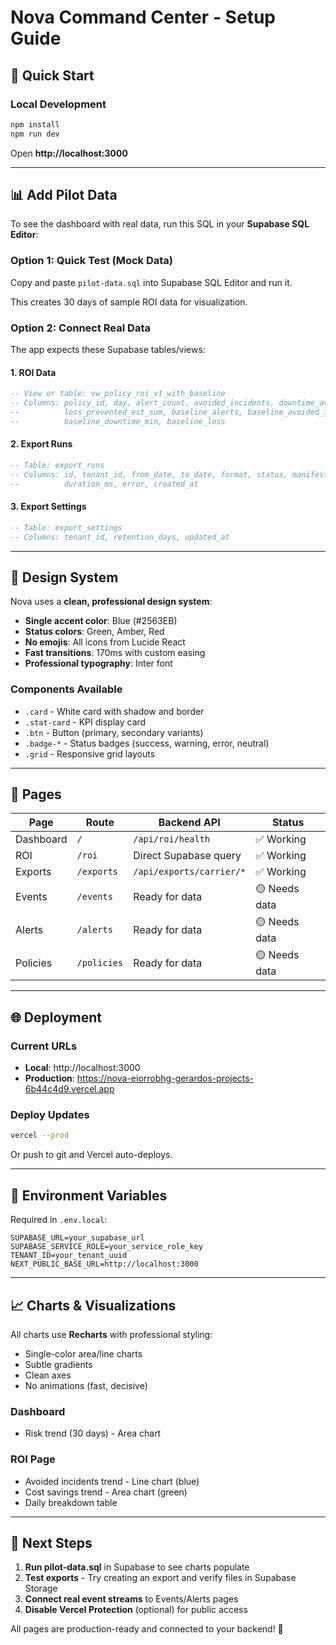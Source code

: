 # Nova Command Center - Setup Guide

## 🚀 Quick Start

### Local Development
```bash
npm install
npm run dev
```

Open **http://localhost:3000**

---

## 📊 Add Pilot Data

To see the dashboard with real data, run this SQL in your **Supabase SQL Editor**:

### Option 1: Quick Test (Mock Data)
Copy and paste `pilot-data.sql` into Supabase SQL Editor and run it.

This creates 30 days of sample ROI data for visualization.

### Option 2: Connect Real Data

The app expects these Supabase tables/views:

#### 1. ROI Data
```sql
-- View or table: vw_policy_roi_v1_with_baseline
-- Columns: policy_id, day, alert_count, avoided_incidents, downtime_avoided_min, 
--          loss_prevented_est_sum, baseline_alerts, baseline_avoided_incidents, 
--          baseline_downtime_min, baseline_loss
```

#### 2. Export Runs
```sql
-- Table: export_runs
-- Columns: id, tenant_id, from_date, to_date, format, status, manifest, 
--          duration_ms, error, created_at
```

#### 3. Export Settings
```sql
-- Table: export_settings
-- Columns: tenant_id, retention_days, updated_at
```

---

## 🎨 Design System

Nova uses a **clean, professional design system**:

- **Single accent color**: Blue (#2563EB)
- **Status colors**: Green, Amber, Red
- **No emojis**: All icons from Lucide React
- **Fast transitions**: 170ms with custom easing
- **Professional typography**: Inter font

### Components Available

- `.card` - White card with shadow and border
- `.stat-card` - KPI display card
- `.btn` - Button (primary, secondary variants)
- `.badge-*` - Status badges (success, warning, error, neutral)
- `.grid` - Responsive grid layouts

---

## 📄 Pages

| Page | Route | Backend API | Status |
|------|-------|-------------|--------|
| Dashboard | `/` | `/api/roi/health` | ✅ Working |
| ROI | `/roi` | Direct Supabase query | ✅ Working |
| Exports | `/exports` | `/api/exports/carrier/*` | ✅ Working |
| Events | `/events` | Ready for data | 🟡 Needs data |
| Alerts | `/alerts` | Ready for data | 🟡 Needs data |
| Policies | `/policies` | Ready for data | 🟡 Needs data |

---

## 🌐 Deployment

### Current URLs

- **Local**: http://localhost:3000
- **Production**: https://nova-eiorrobhg-gerardos-projects-6b44c4d9.vercel.app

### Deploy Updates
```bash
vercel --prod
```

Or push to git and Vercel auto-deploys.

---

## 🔧 Environment Variables

Required in `.env.local`:

```env
SUPABASE_URL=your_supabase_url
SUPABASE_SERVICE_ROLE=your_service_role_key
TENANT_ID=your_tenant_uuid
NEXT_PUBLIC_BASE_URL=http://localhost:3000
```

---

## 📈 Charts & Visualizations

All charts use **Recharts** with professional styling:
- Single-color area/line charts
- Subtle gradients
- Clean axes
- No animations (fast, decisive)

### Dashboard
- Risk trend (30 days) - Area chart

### ROI Page
- Avoided incidents trend - Line chart (blue)
- Cost savings trend - Area chart (green)
- Daily breakdown table

---

## 🎯 Next Steps

1. **Run pilot-data.sql** in Supabase to see charts populate
2. **Test exports** - Try creating an export and verify files in Supabase Storage
3. **Connect real event streams** to Events/Alerts pages
4. **Disable Vercel Protection** (optional) for public access

All pages are production-ready and connected to your backend! 🚀



